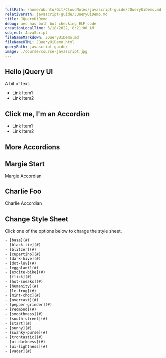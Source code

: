 ```yaml
---
fullPath: /home/ubuntu/Git/CloudNotes/javascript-guide/JQueryUiDemo.md
relativePath: javascript-guide/JQueryUiDemo.md
title: JQueryUiDemo
debug: aec has both but checking ELF code
creationLocalTime: 3/18/2022, 8:21:00 AM
subject: JavaScript
fileNameMarkdown: JQueryUiDemo.md
fileNameHTML: JQueryUiDemo.html
queryPath: javascript-guide/
image: ./course/course-javascript.jpg
---
```


<!-- toc -->
<!-- tocstop -->

## Hello jQuery UI

A bit of text.

- Link Item1
- Link Item2

## Click me, I'm an Accordion

- Link Item1
- Link Item2

## More Accordions

## Margie Start

Margie Accordian

## Charlie Foo

Charlie Accordian

## Change Style Sheet

Click one of the options below to change the style sheet.

```html
- [base](#)
- [black-tie](#)
- [blitzer](#)
- [cupertino](#)
- [dark-hive](#)
- [dot-luv](#)
- [eggplant](#)
- [excite-bike](#)
- [flick](#)
- [hot-sneaks](#)
- [humanity](#)
- [le-frog](#)
- [mint-choc](#)
- [overcast](#)
- [pepper-grinder](#)
- [redmond](#)
- [smoothness](#)
- [south-street](#)
- [start](#)
- [sunny](#)
- [swanky-purse](#)
- [trontastic](#)
- [ui-darkness](#)
- [ui-lightness](#)
- [vader](#)
```
